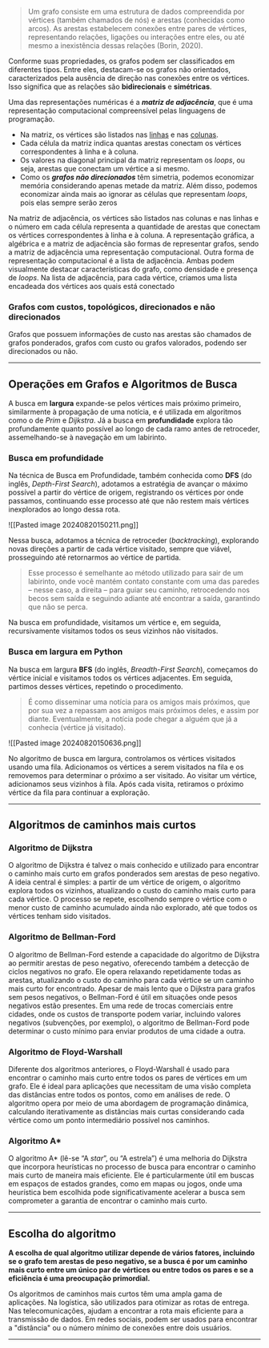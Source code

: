 >Um grafo consiste em uma estrutura de dados compreendida por vértices (também chamados de nós) e arestas (conhecidas como arcos). As arestas estabelecem conexões entre pares de vértices, representando relações, ligações ou interações entre eles, ou até mesmo a inexistência dessas relações (Borin, 2020).

Conforme suas propriedades, os grafos podem ser classificados em diferentes tipos. Entre eles, destacam-se os grafos não orientados, caracterizados pela ausência de direção nas conexões entre os vértices. Isso significa que as relações são **bidirecionais** e **simétricas**.

Uma das representações numéricas é a ***matriz de adjacência***, que é uma representação computacional compreensível pelas linguagens de programação. 

- Na matriz, os vértices são listados nas <u>linhas</u> e nas <u>colunas</u>.
- Cada célula da matriz indica quantas arestas conectam os vértices correspondentes à linha e à coluna. 
- Os valores na diagonal principal da matriz representam os _loops_, ou seja, arestas que conectam um vértice a si mesmo. 
- Como os ***grafos não direcionados*** têm simetria, podemos economizar memória considerando apenas metade da matriz. Além disso, podemos economizar ainda mais ao ignorar as células que representam _loops_, pois elas sempre serão zeros

Na matriz de adjacência, os vértices são listados nas colunas e nas linhas e o número em cada célula representa a quantidade de arestas que conectam os vértices correspondentes à linha e à coluna. A representação gráfica, a algébrica e a matriz de adjacência são formas de representar grafos, sendo a matriz de adjacência uma representação computacional. Outra forma de representação computacional é a lista de adjacência. Ambas podem visualmente destacar características do grafo, como densidade e presença de _loops_. Na lista de adjacência, para cada vértice, criamos uma lista encadeada dos vértices aos quais está conectado

### Grafos com custos, topológicos, direcionados e não direcionados

Grafos que possuem informações de custo nas arestas são chamados de grafos ponderados, grafos com custo ou grafos valorados, podendo ser direcionados ou não.

---
## Operações em Grafos e Algoritmos de Busca

A busca em **largura** expande-se pelos vértices mais próximo primeiro, similarmente à propagação de uma notícia, e é utilizada em algoritmos como o de *Prim* e *Dijkstra*. 
Já a busca em **profundidade** explora tão profundamente quanto possível ao longo de cada ramo antes de retroceder, assemelhando-se à navegação em um labirinto.

### Busca em profundidade

Na técnica de Busca em Profundidade, também conhecida como **DFS** (do inglês, _Depth-First Search_), adotamos a estratégia de avançar o máximo possível a partir do vértice de origem, registrando os vértices por onde passamos, continuando esse processo até que não restem mais vértices inexplorados ao longo dessa rota.

![[Pasted image 20240820150211.png]]

Nessa busca, adotamos a técnica de retroceder (_backtracking_), explorando novas direções a partir de cada vértice visitado, sempre que viável, prosseguindo até retornarmos ao vértice de partida. 

>Esse processo é semelhante ao método utilizado para sair de um labirinto, onde você mantém contato constante com uma das paredes – nesse caso, a direita – para guiar seu caminho, retrocedendo nos becos sem saída e seguindo adiante até encontrar a saída, garantindo que não se perca.

Na busca em profundidade, visitamos um vértice e, em seguida, recursivamente visitamos todos os seus vizinhos não visitados.

### Busca em largura em Python

Na busca em largura **BFS** (do inglês, *Breadth-First Search*), começamos do vértice inicial e visitamos todos os vértices adjacentes. Em seguida, partimos desses vértices, repetindo o procedimento. 

>É como disseminar uma notícia para os amigos mais próximos, que por sua vez a repassam aos amigos mais próximos deles, e assim por diante. Eventualmente, a notícia pode chegar a alguém que já a conhecia (vértice já visitado).

![[Pasted image 20240820150636.png]]

No algoritmo de busca em largura, controlamos os vértices visitados usando uma fila. Adicionamos os vértices a serem visitados na fila e os removemos para determinar o próximo a ser visitado. Ao visitar um vértice, adicionamos seus vizinhos à fila. Após cada visita, retiramos o próximo vértice da fila para continuar a exploração.

---
## Algoritmos de caminhos mais curtos
### Algoritmo de Dijkstra

O algoritmo de Dijkstra é talvez o mais conhecido e utilizado para encontrar o caminho mais curto em grafos ponderados sem arestas de peso negativo. 
A ideia central é simples: a partir de um vértice de origem, o algoritmo explora todos os vizinhos, atualizando o custo do caminho mais curto para cada vértice. O processo se repete, escolhendo sempre o vértice com o menor custo de caminho acumulado ainda não explorado, até que todos os vértices tenham sido visitados.
### Algoritmo de Bellman-Ford

O algoritmo de Bellman-Ford estende a capacidade do algoritmo de Dijkstra ao permitir arestas de peso negativo, oferecendo também a detecção de ciclos negativos no grafo.
Ele opera relaxando repetidamente todas as arestas, atualizando o custo do caminho para cada vértice se um caminho mais curto for encontrado. Apesar de mais lento que o Dijkstra para grafos sem pesos negativos, o Bellman-Ford é útil em situações onde pesos negativos estão presentes. Em uma rede de trocas comerciais entre cidades, onde os custos de transporte podem variar, incluindo valores negativos (subvenções, por exemplo), o algoritmo de Bellman-Ford pode determinar o custo mínimo para enviar produtos de uma cidade a outra.

### Algoritmo de Floyd-Warshall

Diferente dos algoritmos anteriores, o Floyd-Warshall é usado para encontrar o caminho mais curto entre todos os pares de vértices em um grafo. Ele é ideal para aplicações que necessitam de uma visão completa das distâncias entre todos os pontos, como em análises de rede. O algoritmo opera por meio de uma abordagem de programação dinâmica, calculando iterativamente as distâncias mais curtas considerando cada vértice como um ponto intermediário possível nos caminhos.

### Algoritmo A*

O algoritmo A* (lê-se “A _star_”, ou “A estrela”) é uma melhoria do Dijkstra que incorpora heurísticas no processo de busca para encontrar o caminho mais curto de maneira mais eficiente. Ele é particularmente útil em buscas em espaços de estados grandes, como em mapas ou jogos, onde uma heurística bem escolhida pode significativamente acelerar a busca sem comprometer a garantia de encontrar o caminho mais curto.

---
## Escolha do algoritmo

**A escolha de qual algoritmo utilizar depende de vários fatores, incluindo se o grafo tem arestas de peso negativo, se a busca é por um caminho mais curto entre um único par de vértices ou entre todos os pares e se a eficiência é uma preocupação primordial.**

Os algoritmos de caminhos mais curtos têm uma ampla gama de aplicações. Na logística, são utilizados para otimizar as rotas de entrega. Nas telecomunicações, ajudam a encontrar a rota mais eficiente para a transmissão de dados. Em redes sociais, podem ser usados para encontrar a "distância" ou o número mínimo de conexões entre dois usuários.

___

